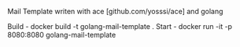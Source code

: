 Mail Template writen with ace [github.com/yosssi/ace] and golang

Build - docker build -t golang-mail-template .
Start - docker run -it -p 8080:8080 golang-mail-template